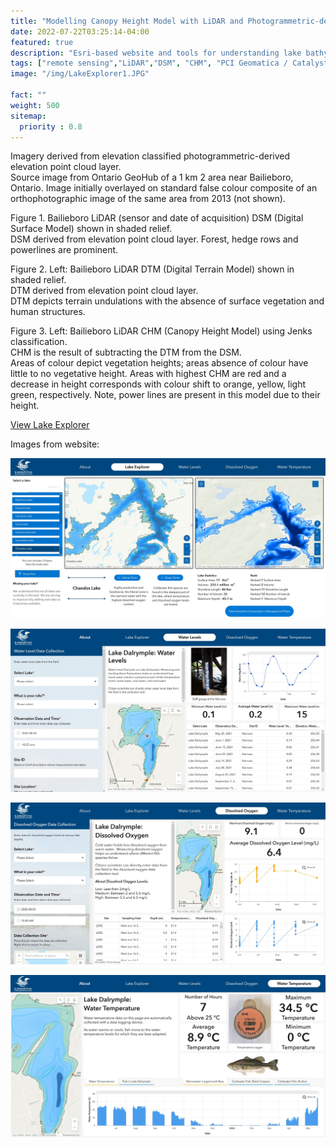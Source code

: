 ```yaml
---
title: "Modelling Canopy Height Model with LiDAR and Photogrammetric-derived Point Clouds"
date: 2022-07-22T03:25:14-04:00    
featured: true
description: "Esri-based website and tools for understanding lake bathymetry and water quality indicators for lakes within Peterborough and the Kawarthas."
tags: ["remote sensing","LiDAR","DSM", "CHM", "PCI Geomatica / Catalyst"]
image: "/img/LakeExplorer1.JPG"

fact: ""
weight: 500
sitemap:
  priority : 0.8
---
```



Imagery derived from elevation classified photogrammetric-derived elevation point cloud layer.  
Source image from Ontario GeoHub of a 1 km 2 area near Bailieboro, Ontario. 
Image initially overlayed on standard false colour composite of an orthophotographic image of the same area from 2013 (not shown).

Figure 1. Bailieboro LiDAR (sensor and date of acquisition) DSM (Digital Surface Model) shown in shaded relief.  
DSM derived from elevation point cloud layer. 
Forest, hedge rows and powerlines are prominent.

Figure 2. Left: Bailieboro LiDAR DTM (Digital Terrain Model) shown in shaded relief.  
DTM derived from elevation point cloud layer.   
DTM depicts terrain undulations with the absence of surface vegetation and human structures.

Figure 3. Left: Bailieboro LiDAR CHM (Canopy Height Model) using Jenks classification.  
CHM is the result of subtracting the DTM from the DSM.  
Areas of colour depict vegetation heights; areas absence of colour have little to no vegetative height. 
Areas with highest CHM are red and a decrease in height corresponds with colour shift to orange, yellow, light green, respectively. 
 Note, power lines are present in this model due to their height.  

[View Lake Explorer](https://experience.arcgis.com/experience/eede84d872944e15b3cd7f2a3d313ed1/page/About-/)

Images from website:

![lake explorer image base](/img/LakeExplorer1.JPG "Lake Explorer Interactive Maps")


![lake explorer water levels page](/img/LakeExplorer2.JPG "Lake Dalrymple Water Levels")


![lake explorer dissolved oxygen page](/img/LakeExplorer3.JPG "Lake Dalrymple Dissolved Oxygen")


![lake explorer Water temperature](/img/LakeExplorer4.JPG "Lake Dalrymple Water Temperature")

